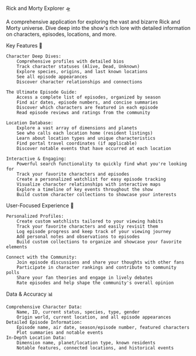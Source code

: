 Rick and Morty Explorer 🛸

A comprehensive application for exploring the vast and bizarre Rick and Morty universe. Dive deep into the show's rich lore with detailed information on characters, episodes, locations, and more.

Key Features 🌟

    Character Deep Dives:
        Comprehensive profiles with detailed bios
        Track character statuses (Alive, Dead, Unknown)
        Explore species, origins, and last known locations
        See all episode appearances
        Discover character relationships and connections

    The Ultimate Episode Guide:
        Access a complete list of episodes, organized by season
        Find air dates, episode numbers, and concise summaries
        Discover which characters are featured in each episode
        Read episode reviews and ratings from the community

    Location Database:
        Explore a vast array of dimensions and planets
        See who calls each location home (resident listings)
        Learn about location types and unique characteristics
        Find portal travel coordinates (if applicable)
        Discover notable events that have occurred at each location

    Interactive & Engaging:
        Powerful search functionality to quickly find what you're looking for
        Track your favorite characters and episodes
        Create a personalized watchlist for easy episode tracking
        Visualize character relationships with interactive maps
        Explore a timeline of key events throughout the show
        Build custom character collections to showcase your interests

User-Focused Experience 👥

    Personalized Profiles:
        Create custom watchlists tailored to your viewing habits
        Track your favorite characters and easily revisit them
        Log episode progress and keep track of your viewing journey
        Add personal notes and observations to episodes
        Build custom collections to organize and showcase your favorite elements

    Connect with the Community:
        Join episode discussions and share your thoughts with other fans
        Participate in character rankings and contribute to community polls
        Share your fan theories and engage in lively debates
        Rate episodes and help shape the community's overall opinion

Data & Accuracy 📊

    Comprehensive Character Data:
        Name, ID, current status, species, type, gender
        Origin world, current location, and all episode appearances
    Detailed Episode Information:
        Episode name, air date, season/episode number, featured characters
        Plot summaries and notable events
    In-Depth Location Data:
        Dimension name, planet/location type, known residents
        Notable features, connected locations, and historical events

